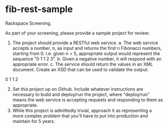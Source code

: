 fib-rest-sample
===============

Rackspace Screening.

As part of your screening, please provide a sample project for review:
1. The project should provide a RESTful web service.
  a. The web service accepts a number, n, as input and returns the first n Fibonacci numbers, starting from 0. I.e. given n = 5, appropriate output would represent the sequence "0 1 1 2 3".
  b. Given a negative number, it will respond with an appropriate error.
  c. The service should return the values in an XML document.  Create an XSD that can be used to validate the output.

<fibonacci>
            <value index="0">0</value>
            <value index="1">1</value>
            <value index="2">1</value>
            <value index="3">2</value>
</fibonacci>

2. Set this project up on Github.  Include whatever instructions are necessary to build and deploy/run the project, where "deploy/run" means the web service is accepting requests and responding to them as appropriate.
3. While this project is admittedly trivial, approach it as representing a more complex problem that you'll have to put into production and maintain for 5 years.
